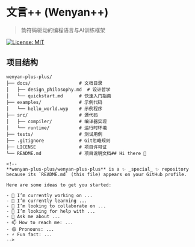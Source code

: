 # 文言++ (Wenyan++)

> 韵符码驱动的编程语言与AI训练框架

[![License: MIT](https://img.shields.io/badge/License-MIT-yellow.svg)](https://opensource.org/licenses/MIT)

## 项目结构
```tree
wenyan-plus-plus/
├── docs/                  # 文档目录
│   ├── design_philosophy.md  # 设计哲学
│   └── quickstart.md      # 快速入门指南
├── examples/              # 示例代码
│   └── hello_world.wyp    # 示例程序
├── src/                   # 源代码
│   ├── compiler/          # 编译器实现
│   └── runtime/           # 运行时环境
├── tests/                 # 测试用例
├── .gitignore             # Git忽略规则
├── LICENSE                # 项目许可证
└── README.md              # 项目说明文档## Hi there 👋

<!--
**wenyan-plus-plus/wenyan-plus-plus** is a ✨ _special_ ✨ repository because its `README.md` (this file) appears on your GitHub profile.

Here are some ideas to get you started:

- 🔭 I’m currently working on ...
- 🌱 I’m currently learning ...
- 👯 I’m looking to collaborate on ...
- 🤔 I’m looking for help with ...
- 💬 Ask me about ...
- 📫 How to reach me: ...
- 😄 Pronouns: ...
- ⚡ Fun fact: ...
-->
